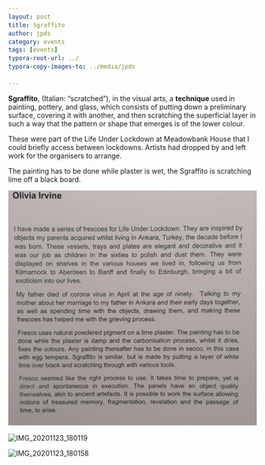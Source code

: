 ```yaml
---
layout: post
title: Sgraffito
author: jpds
category: events
tags: [events]
typora-root-url: ../
typora-copy-images-to: ../media/jpds

---
```


**Sgraffito**, (Italian: “scratched”), in the visual arts, a **technique** used in painting, pottery, and glass, which consists of putting down a preliminary surface, covering it with another, and then scratching the superficial layer in such a way that the pattern or shape that emerges is of the lower colour.

These were part of the Life Under Lockdown at Meadowbank House that I could briefly access between lockdowns. Artists had dropped by and left work for the organisers to arrange. 

The painting has to be done while plaster is wet, the Sgraffito is scratching  lime off a black board. 





![image-20210507123731960](/media/jpds/image-20210507123731960.png)



![IMG_20201123_180119](/media/jpds/IMG_20201123_180119.jpg)

![IMG_20201123_180158](/media/jpds/IMG_20201123_180158.jpg)